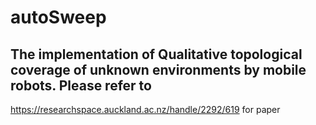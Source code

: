 # autoSweep
## The implementation of Qualitative topological coverage of unknown environments by mobile robots. Please refer to
https://researchspace.auckland.ac.nz/handle/2292/619 for paper